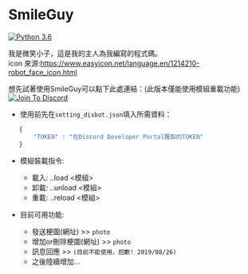 # SmileGuy
[![Python 3.6](https://img.shields.io/badge/python-3.6-blue.svg)](https://www.python.org/downloads/release/python-367/)

我是微笑小子，這是我的主人為我編寫的程式碼。  
icon 來源:https://www.easyicon.net/language.en/1214210-robot_face_icon.html  

想先試著使用SmileGuy可以點下此處連結：(此版本僅能使用模組重載功能)  
[![Join To Discord](https://github.com/minexo79/SmileGuy/blob/master/photo/jointodiscord.png)](https://discordapp.com/api/oauth2/authorize?client_id=613249451355799552&permissions=2048&scope=bot)

* 使用前先在`setting_disbot.json`填入所需資料：
```js
   {
       "TOKEN" : "在Discord Developer Portal獲取的TOKEN"
   }
```

* 模組裝載指令:  
  * 載入: ..load <模組>
  * 卸載: ..unload <模組>
  * 重載: ..reload <模組>

* 目前可用功能:  
  * 發送梗圖(網址) >> `photo`
  * 增加or刪除梗圖(網址) >> `photo`
  * 訊息回應 >> `(目前不能使用，抱歉! 2019/08/26)`
  * 之後陸續增加...
